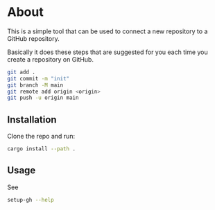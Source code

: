 # About

This is a simple tool that can be used to connect a new repository to a GitHub repository.

Basically it does these steps that are suggested for you each time you create a repository on GitHub.

```sh
git add .
git commit -m "init"
git branch -M main
git remote add origin <origin>
git push -u origin main
```

## Installation

Clone the repo and run:

```sh
cargo install --path .
```

## Usage

See

```sh
setup-gh --help
```
